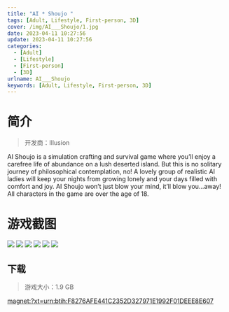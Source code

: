 ```yaml
---
title: "AI * Shoujo "
tags: [Adult, Lifestyle, First-person, 3D]
cover: /img/AI___Shoujo/1.jpg
date: 2023-04-11 10:27:56
update: 2023-04-11 10:27:56
categories: 
  - [Adult]
  - [Lifestyle]
  - [First-person]
  - [3D]
urlname: AI___Shoujo
keywords: [Adult, Lifestyle, First-person, 3D]
---
```

# 简介

> 开发商：Illusion

AI Shoujo is a simulation crafting and survival game where you’ll enjoy a carefree life of abundance on a lush deserted island. But this is no solitary journey of philosophical contemplation, no! A lovely group of realistic AI ladies will keep your nights from growing lonely and your days filled with comfort and joy.
AI Shoujo won’t just blow your mind, it’ll blow you…away!
All characters in the game are over the age of 18.

# 游戏截图

![](/img/AI___Shoujo/2.jpg)
![](/img/AI___Shoujo/3.jpg)
![](/img/AI___Shoujo/4.jpg)
![](/img/AI___Shoujo/5.jpg)
![](/img/AI___Shoujo/6.jpg)
![](/img/AI___Shoujo/7.jpg)


## 下载

> 游戏大小：1.9 GB

[magnet:?xt=urn:btih:F8276AFE441C2352D327971E1992F01DEEE8E607](magnet:?xt=urn:btih:F8276AFE441C2352D327971E1992F01DEEE8E607)